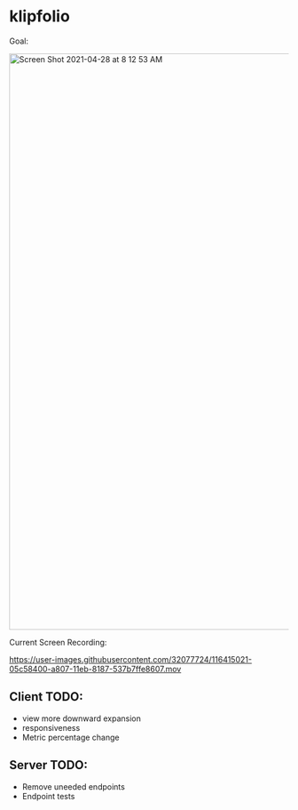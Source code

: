 # klipfolio

Goal:

<img width="1037" alt="Screen Shot 2021-04-28 at 8 12 53 AM" src="https://user-images.githubusercontent.com/32077724/116401723-91381880-a7f9-11eb-861e-a3602b12bd28.png">

Current Screen Recording:

https://user-images.githubusercontent.com/32077724/116415021-05c58400-a807-11eb-8187-537b7ffe8607.mov

## Client TODO:
- view more downward expansion
- responsiveness
- Metric percentage change

## Server TODO:
- Remove uneeded endpoints
- Endpoint tests

